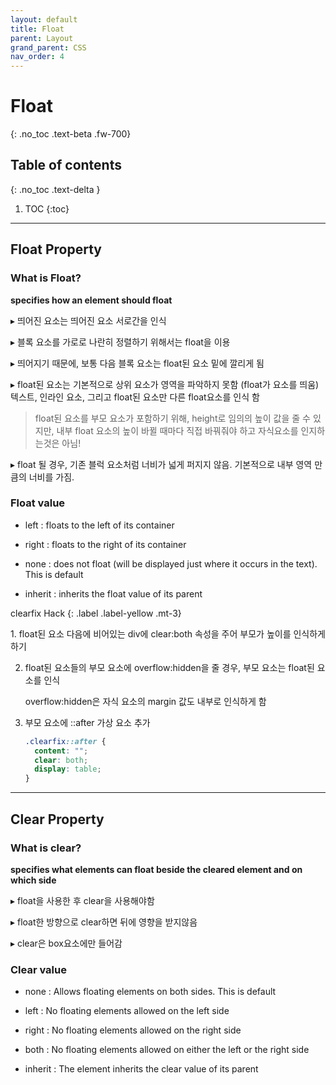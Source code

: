 ```yaml
---
layout: default
title: Float
parent: Layout
grand_parent: CSS
nav_order: 4
---
```


# Float
{: .no_toc .text-beta .fw-700}

## Table of contents
{: .no_toc .text-delta }

1. TOC
{:toc}

---

## Float Property

### What is Float?

**specifies how an element should float**

&#9656; 띄어진 요소는 띄어진 요소 서로간을 인식

&#9656; 블록 요소를 가로로 나란히 정렬하기 위해서는 float을 이용

&#9656; 띄어지기 때문에, 보통 다음 블록 요소는 float된 요소 밑에 깔리게 됨

&#9656; float된 요소는 기본적으로 상위 요소가 영역을 파악하지 못함 (float가 요소를 띄움) 텍스트, 인라인 요소, 그리고 float된 요소만 다른 float요소를 인식 함

> float된 요소를 부모 요소가 포함하기 위해, height로 임의의 높이 값을 줄 수 있지만, 내부 float 요소의 높이 바뀔 때마다 직접 바꿔줘야 하고 자식요소를 인지하는것은 아님!

&#9656; float 될 경우, 기존 블럭 요소처럼 너비가 넓게 퍼지지 않음. 기본적으로 내부 영역 만큼의 너비를 가짐.

### Float value

* left : floats to the left of its container

* right : floats to the right of its container

* none : does not float (will be displayed just where it occurs in the text). This is default

* inherit : inherits the float value of its parent

clearfix Hack
{: .label .label-yellow .mt-3}
<div class="code-example" markdown="1">
1. float된 요소 다음에 비어있는 div에 clear:both 속성을 주어 부모가 높이를 인식하게 하기

2. float된 요소들의 부모 요소에 overflow:hidden을 줄 경우, 부모 요소는 float된 요소를 인식

    overflow:hidden은 자식 요소의 margin 값도 내부로 인식하게 함

3. 부모 요소에 ::after 가상 요소 추가
    
    ```css
    .clearfix::after {
      content: "";
      clear: both;
      display: table;
    }
    ```
</div>
    
---

## Clear Property

### What is clear?

**specifies what elements can float beside the cleared element and on which side**

&#9656; float을 사용한 후 clear을 사용해야함

&#9656; float한 방향으로 clear하면 뒤에 영향을 받지않음

&#9656; clear은 box요소에만 들어감

### Clear value

* none : Allows floating elements on both sides. This is default

* left : No floating elements allowed on the left side

* right : No floating elements allowed on the right side

* both : No floating elements allowed on either the left or the right side

* inherit : The element inherits the clear value of its parent
